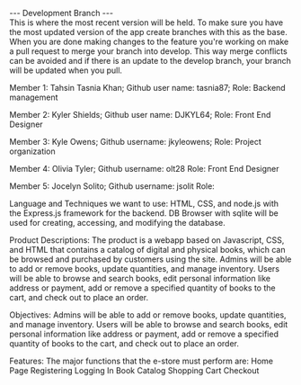 --- Development Branch ---  
This is where the most recent version will be held. To make sure you have the most updated version of the app create branches with this as the base. When you are done making changes to the feature you're working on make a pull request to merge your branch into develop. This way merge conflicts can be avoided and if there is an update to the develop branch, your branch will be updated when you pull.

Member 1: 
Tahsin Tasnia Khan; 
Github user name: tasnia87; 
Role: Backend management


Member 2:
Kyler Shields;
Github user name: DJKYL64;
Role: Front End Designer

Member 3:
Kyle Owens;
Github username: jkyleowens;
Role: Project organization

Member 4:
Olivia Tyler;
Github username: olt28
Role: Front End Designer

Member 5:
Jocelyn Solito;
Github username: jsolit
Role: 



Language and Techniques we want to use:
HTML, CSS, and node.js with the Express.js framework for the backend. DB Browser with sqlite will be used for creating, accessing, and modifying the database.


Product Descriptions:
The product is a webapp based on Javascript, CSS, and HTML that contains a catalog of digital and physical books, which can be browsed and purchased by customers using the site. Admins will be able to add or remove books, update quantities, and manage inventory. Users will be able to browse and search books, edit personal information like address or payment, add or remove a specified quantity of books to the cart, and check out to place an order.

Objectives:
Admins will be able to add or remove books, update quantities, and manage inventory. Users will be able to browse and search books, edit personal information like address or payment, add or remove a specified quantity of books to the cart, and check out to place an order.

Features: 
The major functions that the e-store must perform are:
Home Page
Registering
Logging In
Book Catalog
Shopping Cart
Checkout



